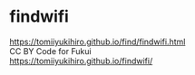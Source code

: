 # findwifi  
https://tomiiyukihiro.github.io/find/findwifi.html  
CC BY Code for Fukui  
https://tomiiyukihiro.github.io/findwifi/
